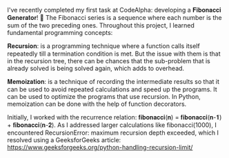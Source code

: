I've recently completed my first task at CodeAlpha: developing a 𝐅𝐢𝐛𝐨𝐧𝐚𝐜𝐜𝐢 𝐆𝐞𝐧𝐞𝐫𝐚𝐭𝐨𝐫! 🌟 The Fibonacci series is a sequence where each number is the sum of the two preceding ones. Throughout this project, I learned fundamental programming concepts:

𝐑𝐞𝐜𝐮𝐫𝐬𝐢𝐨𝐧: is a programming technique where a function calls itself repeatedly till a termination condition is met. But the issue with them is that in the recursion tree, there can be chances that the sub-problem that is already solved is being solved again, which adds to overhead.

𝐌𝐞𝐦𝐨𝐢𝐳𝐚𝐭𝐢𝐨𝐧: is a technique of recording the intermediate results so that it can be used to avoid repeated calculations and speed up the programs. It can be used to optimize the programs that use recursion. In Python, memoization can be done with the help of function decorators.

Initially, I worked with the recurrence relation: 𝐟𝐢𝐛𝐨𝐧𝐚𝐜𝐜𝐢(𝐧) = 𝐟𝐢𝐛𝐨𝐧𝐚𝐜𝐜𝐢(𝐧-𝟏) + 𝐟𝐢𝐛𝐨𝐧𝐚𝐜𝐜𝐢(𝐧-𝟐). As I addressed larger calculations like fibonacci(1000), I encountered RecursionError: maximum recursion depth exceeded, which I resolved using a GeeksforGeeks article: https://www.geeksforgeeks.org/python-handling-recursion-limit/
